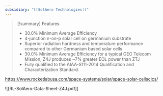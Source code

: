 ```yaml
---
subsidiary: "[[SolAero Technologies]]"
---
```

>[!summary] Features
>- 30.0% Minimum Average Efficiency
>- 4-junction n-on-p solar cell on germanium substrate
>- Superior radiation hardness and temperature performance compared to other Germanium based solar cells
>- 30.0% Minimum Average Efficiency for a typical GEO Telecom Mission, Z4J produces ~7% greater EOL power than ZTJ
>- Fully qualified to the AIAA-S111-2014 Qualification and Characterization Standard.

https://www.rocketlabusa.com/space-systems/solar/space-solar-cellscics/

![[RL-SolAero-Data-Sheet-Z4J.pdf]]